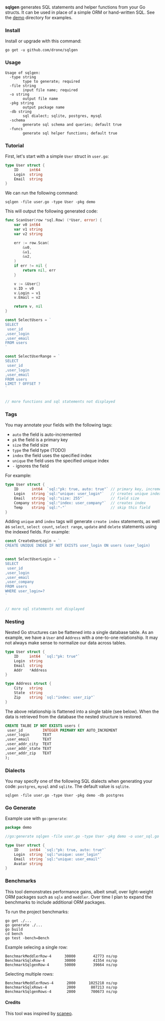 **sqlgen** generates SQL statements and helper functions from your Go structs. It can be used in place of a simple ORM or hand-written SQL. See the [demo](https://github.com/drone/sqlgen/tree/master/demo) directory for examples.

### Install

Install or upgrade with this command:

```
go get -u github.com/drone/sqlgen
```

### Usage

```
Usage of sqlgen:
  -type string
    	type to generate; required
  -file string
    	input file name; required
  -o string
    	output file name
  -pkg string
    	output package name
  -db string
    	sql dialect; sqlite, postgres, mysql
  -schema
    	generate sql schema and queries; default true
  -funcs
    	generate sql helper functions; default true
```

### Tutorial

First, let's start with a simple `User` struct in `user.go`:

```Go
type User struct {
	ID     int64
	Login  string
	Email  string
}
```

We can run the following command:

```
sqlgen -file user.go -type User -pkg demo
```

This will output the following generated code:

```Go
func ScanUser(row *sql.Row) (*User, error) {
	var v0 int64
	var v1 string
	var v2 string

	err := row.Scan(
		&v0,
		&v1,
		&v2,
	)
	if err != nil {
		return nil, err
	}

	v := &User{}
	v.ID = v0
	v.Login = v1
	v.Email = v2

	return v, nil
}

const SelectUsers = `
SELECT 
 user_id
,user_login
,user_email
FROM users 
`

const SelectUserRange = `
SELECT 
 user_id
,user_login
,user_email
FROM users 
LIMIT ? OFFSET ?
`


// more functions and sql statements not displayed
```

### Tags

You may annotate your fields with the following tags:

* `auto` the field is auto-incremented
* `pk` the field is a primary key
* `size` the field size
* `type` the field type (TODO)
* `index` the field uses the specified index
* `unique` the field uses the specified unique index
* `-` ignores the field

For example:

```Go
type User struct {
    ID      int64  `sql:"pk: true, auto: true"` // primary key, increment
    Login   string `sql:"unique: user_login"`   // creates unique index
    Email   string `sql:"size: 255"`            // field size
    Company string `sql:"index: user_company"`  // creates index
    Temp    string `sql:"-"`                    // skip this field
}
```

Adding `unique` and `index` tags will generate `create index` statements, as well as `select`, `select count`, `select range`, `update` and `delete` statements using the indexed fields. For example:

```Go
const CreateUserLogin = `
CREATE UNIQUE INDEX IF NOT EXISTS user_login ON users (user_login)
`

const SelectUserLogin = `
SELECT 
 user_id
,user_login
,user_email
,user_company
FROM users 
WHERE user_login=?
`


// more sql statements not displayed
```

### Nesting

Nested Go structures can be flattened into a single database table. As an example, we have a `User` and `Address` with a one-to-one relationship. It may not always make sense to normalize our data across tables.

```Go
type User struct {
	ID     int64  `sql:"pk: true"`
	Login  string
	Email  string
	Addr   *Address
}

type Address struct {
	City   string
	State  string
	Zip    string `sql:"index: user_zip"`
}
```

The above relationship is flattened into a single table (see below). When the data is retrieved from the database the nested structure is restored.

```sql
CREATE TALBE IF NOT EXISTS users (
 user_id         INTEGER PRIMARY KEY AUTO_INCREMENT
,user_login      TEXT
,user_email      TEXT
,user_addr_city  TEXT
,user_addr_state TEXT
,user_addr_zip   TEXT
);
```

### Dialects

You may specify one of the following SQL dialects when generating your code: `postgres`, `mysql` and `sqlite`. The default value is `sqlite`.

```
sqlgen -file user.go -type User -pkg demo -db postgres
```

### Go Generate

Example use with `go:generate`:

```Go
package demo

//go:generate sqlgen -file user.go -type User -pkg demo -o user_sql.go

type User struct {
	ID     int64  `sql:"pk: true, auto: true"`
	Login  string `sql:"unique: user_login"`
	Email  string `sql:"unique: user_email"`
	Avatar string
}
```

### Benchmarks

This tool demonstrates performance gains, albeit small, over light-weight ORM packages such as `sqlx` and `meddler`. Over time I plan to expand the benchmarks to include additional ORM packages.

To run the project benchmarks:

```
go get ./...
go generate ./...
go build
cd bench
go test -bench=Bench
```

Example selecing a single row:

```
BenchmarkMeddlerRow-4      30000        42773 ns/op
BenchmarkSqlxRow-4         30000        41554 ns/op
BenchmarkSqlgenRow-4       50000        39664 ns/op

```

Selecting multiple rows:

```
BenchmarkMeddlerRows-4      2000      1025218 ns/op
BenchmarkSqlxRows-4         2000       807213 ns/op
BenchmarkSqlgenRows-4       2000       700673 ns/op
```


#### Credits

This tool was inspired by [scaneo](https://github.com/variadico/scaneo).
